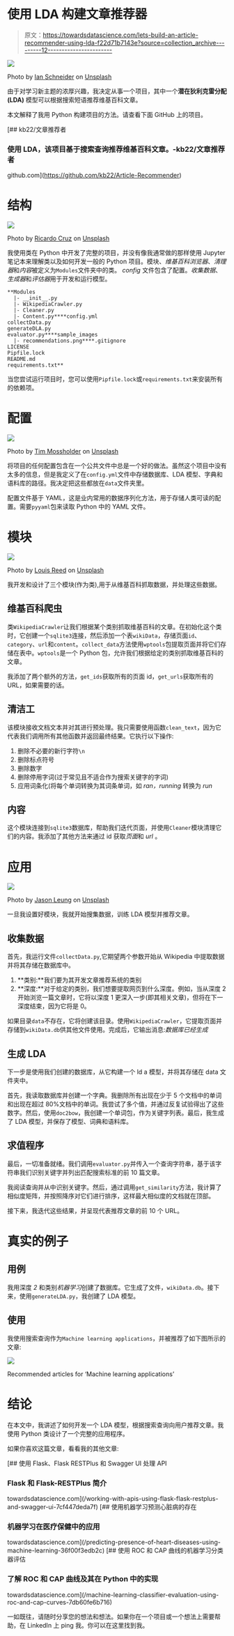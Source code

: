 # 使用 LDA 构建文章推荐器

> 原文：<https://towardsdatascience.com/lets-build-an-article-recommender-using-lda-f22d71b7143e?source=collection_archive---------12----------------------->

![](img/ee3a744c2503801fb305324f00f8534a.png)

Photo by [Ian Schneider](https://unsplash.com/@goian?utm_source=medium&utm_medium=referral) on [Unsplash](https://unsplash.com?utm_source=medium&utm_medium=referral)

由于对学习新主题的浓厚兴趣，我决定从事一个项目，其中一个**潜在狄利克雷分配(LDA)** 模型可以根据搜索短语推荐维基百科文章。

本文解释了我用 Python 构建项目的方法。请查看下面 GitHub 上的项目。

[](https://github.com/kb22/Article-Recommender) [## kb22/文章推荐者

### 使用 LDA，该项目基于搜索查询推荐维基百科文章。-kb22/文章推荐者

github.com](https://github.com/kb22/Article-Recommender) 

# 结构

![](img/99298fe0f3e41cd23d1e4b66362be5c5.png)

Photo by [Ricardo Cruz](https://unsplash.com/@mavrick?utm_source=medium&utm_medium=referral) on [Unsplash](https://unsplash.com?utm_source=medium&utm_medium=referral)

我使用类在 Python 中开发了完整的项目，并没有像我通常做的那样使用 Jupyter 笔记本来理解类以及如何开发一般的 Python 项目。模块、*维基百科浏览器*、*清理器*和*内容*被定义为`Modules`文件夹中的类。 *config* 文件包含了配置。*收集数据*、*生成器*和*评估器*用于开发和运行模型。

```
**Modules
  |- __init__.py
  |- WikipediaCrawler.py
  |- Cleaner.py
  |- Content.py****config.yml
collectData.py
generateDLA.py
evaluator.py****sample_images
  |- recommendations.png****.gitignore
LICENSE
Pipfile.lock
README.md
requirements.txt**
```

当您尝试运行项目时，您可以使用`Pipfile.lock`或`requirements.txt`来安装所有的依赖项。

# 配置

![](img/e86e33ebcc9449333a77f1b0fbb74c83.png)

Photo by [Tim Mossholder](https://unsplash.com/@timmossholder?utm_source=medium&utm_medium=referral) on [Unsplash](https://unsplash.com?utm_source=medium&utm_medium=referral)

将项目的任何配置包含在一个公共文件中总是一个好的做法。虽然这个项目中没有太多的信息，但是我定义了在`config.yml`文件中存储数据库、LDA 模型、字典和语料库的路径。我决定把这些都放在`data`文件夹里。

配置文件基于 YAML，这是业内常用的数据序列化方法，用于存储人类可读的配置。需要`pyyaml`包来读取 Python 中的 YAML 文件。

# 模块

![](img/055479cbc2f3cc078495f43c9421191a.png)

Photo by [Louis Reed](https://unsplash.com/@_louisreed?utm_source=medium&utm_medium=referral) on [Unsplash](https://unsplash.com?utm_source=medium&utm_medium=referral)

我开发和设计了三个模块(作为类),用于从维基百科抓取数据，并处理这些数据。

## 维基百科爬虫

类`WikipediaCrawler`让我们根据某个类别抓取维基百科的文章。在初始化这个类时，它创建一个`sqlite3`连接，然后添加一个表`wikiData`，存储页面`id`、`category`、`url`和`content`。`collect_data`方法使用`wptools`包提取页面并将它们存储在表中。`wptools`是一个 Python 包，允许我们根据给定的类别抓取维基百科的文章。

我添加了两个额外的方法，`get_ids`获取所有的页面 id，`get_urls`获取所有的 URL，如果需要的话。

## 清洁工

该模块接收文档文本并对其进行预处理。我只需要使用函数`clean_text`，因为它代表我们调用所有其他函数并返回最终结果。它执行以下操作:

1.  删除不必要的新行字符`\n`
2.  删除标点符号
3.  删除数字
4.  删除停用字词(过于常见且不适合作为搜索关键字的字词)
5.  应用词条化(将每个单词转换为其词条单词，如 *ran，running* 转换为 *run*

## 内容

这个模块连接到`sqlite3`数据库，帮助我们迭代页面，并使用`Cleaner`模块清理它们的内容。我添加了其他方法来通过 id 获取*页面*和 *url* 。

# 应用

![](img/b86cbf6f1985be0a8ea82ea5fd61f36b.png)

Photo by [Jason Leung](https://unsplash.com/@ninjason?utm_source=medium&utm_medium=referral) on [Unsplash](https://unsplash.com?utm_source=medium&utm_medium=referral)

一旦我设置好模块，我就开始搜集数据，训练 LDA 模型并推荐文章。

## 收集数据

首先，我运行文件`collectData.py`,它期望两个参数开始从 Wikipedia 中提取数据并将其存储在数据库中。

1.  **类别:**我们要为其开发文章推荐系统的类别
2.  **深度:**对于给定的类别，我们想要提取网页到什么深度。例如，当从深度 2 开始浏览一篇文章时，它将以深度 1 更深入一步(即其相关文章)，但将在下一深度结束，因为它将是 0。

如果目录`data`不存在，它将创建该目录。使用`WikipediaCrawler`，它提取页面并存储到`wikiData.db`供其他文件使用。完成后，它输出消息:*数据库已经生成*

## 生成 LDA

下一步是使用我们创建的数据库，从它构建一个 ld a 模型，并将其存储在 data 文件夹中。

首先，我读取数据库并创建一个字典。我删除所有出现在少于 5 个文档中的单词和出现在超过 80%文档中的单词。我尝试了多个值，并通过反复试验得出了这些数字。然后，使用`doc2bow`，我创建一个单词包，作为关键字列表。最后，我生成了 LDA 模型，并保存了模型、词典和语料库。

## 求值程序

最后，一切准备就绪。我们调用`evaluator.py`并传入一个查询字符串，基于该字符串我们识别关键字并列出匹配搜索标准的前 10 篇文章。

我阅读查询并从中识别关键字。然后，通过调用`get_similarity`方法，我计算了相似度矩阵，并按照降序对它们进行排序，这样最大相似度的文档就在顶部。

接下来，我迭代这些结果，并呈现代表推荐文章的前 10 个 URL。

# 真实的例子

## 用例

我用深度 *2* 和类别*机器学习*创建了数据库。它生成了文件，`wikiData.db`。接下来，使用`generateLDA.py`，我创建了 LDA 模型。

## 使用

我使用搜索查询作为`Machine learning applications`，并被推荐了如下图所示的文章:

![](img/547abf0520df60ce7623c96de1397659.png)

Recommended articles for ‘Machine learning applications’

# 结论

在本文中，我讲述了如何开发一个 LDA 模型，根据搜索查询向用户推荐文章。我使用 Python 类设计了一个完整的应用程序。

如果你喜欢这篇文章，看看我的其他文章:

[](/working-with-apis-using-flask-flask-restplus-and-swagger-ui-7cf447deda7f) [## 使用 Flask、Flask RESTPlus 和 Swagger UI 处理 API

### Flask 和 Flask-RESTPlus 简介

towardsdatascience.com](/working-with-apis-using-flask-flask-restplus-and-swagger-ui-7cf447deda7f) [](/predicting-presence-of-heart-diseases-using-machine-learning-36f00f3edb2c) [## 使用机器学习预测心脏病的存在

### 机器学习在医疗保健中的应用

towardsdatascience.com](/predicting-presence-of-heart-diseases-using-machine-learning-36f00f3edb2c) [](/machine-learning-classifier-evaluation-using-roc-and-cap-curves-7db60fe6b716) [## 使用 ROC 和 CAP 曲线的机器学习分类器评估

### 了解 ROC 和 CAP 曲线及其在 Python 中的实现

towardsdatascience.com](/machine-learning-classifier-evaluation-using-roc-and-cap-curves-7db60fe6b716) 

一如既往，请随时分享您的想法和想法。如果你在一个项目或一个想法上需要帮助，在 LinkedIn 上 ping 我。你可以在这里找到我。